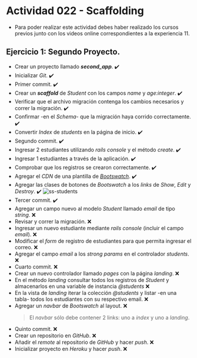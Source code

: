 # Actividad 022 - Scaffolding

- Para poder realizar este actividad debes haber realizado los cursos previos junto con los videos online correspondientes a la experiencia 11.

## Ejercicio 1: Segundo Proyecto.

- Crear un proyecto llamado ***second_app***. :heavy_check_mark:
- Inicializar *Git*. :heavy_check_mark:
- Primer commit. :heavy_check_mark:
- Crear un ***scaffold*** de *Student* con los campos *name* y *age:integer*. :heavy_check_mark:
- Verificar que el archivo migración contenga los cambios necesarios y correr la migración. :heavy_check_mark:
- Confirmar -en el *Schema*- que la migración haya corrido correctamente. :heavy_check_mark:
- Convertir *Index* de *students* en la página de inicio. :heavy_check_mark:
- Segundo commit. :heavy_check_mark:
- Ingresar 2 estudiantes utilizando *rails console* y el método *create*. :heavy_check_mark:
- Ingresar 1 estudiantes a través de la aplicación. :heavy_check_mark:
- Comprobar que los registros se crearon correctamente. :heavy_check_mark:
- Agregar el *CDN* de una plantilla de *[Bootswatch](https://www.bootstrapcdn.com/bootswatch/)*. :heavy_check_mark:
- Agregar las clases de botones de *Bootswatch* a los *links* de *Show*, *Edit* y *Destroy*. :heavy_check_mark:
![ss-students](https://user-images.githubusercontent.com/18556541/26950351-5558f76e-4c6b-11e7-9572-34eb398209a6.png)
- Tercer commit. :heavy_check_mark:
- Agregar un campo nuevo al modelo *Student* llamado *email* de tipo *string*. :x:
- Revisar y correr la migración. :x:
- Ingresar un nuevo estudiante mediante *rails console* (incluir el campo *email*). :x:
- Modificar el *form* de registro de estudiantes para que permita ingresar el correo. :x:
- Agregar el campo *email* a los *strong params* en el controlador *students*. :x:
- Cuarto commit. :x:
- Crear un nuevo controlador llamado *pages* con la página *landing*. :x:
- En el método *landing* consultar todos los registros de *Student* y almacenarlos en una variable de instancia *@students* :x:
- En la vista de *landing* iterar la colección *@students* y listar -en una tabla- todos los estudiantes con su respectivo email. :x:
- Agregar un *navbar* de *Bootswatch* al layout. :x:
  > El *navbar* sólo debe contener 2 links: uno a *index* y uno a *landing*.
- Quinto commit. :x:
- Crear un repositorio en *GitHub*. :x:
- Añadir el *remote* al repositorio de *GitHub* y hacer *push*. :x:
- Inicializar proyecto en *Heroku* y hacer *push*. :x: